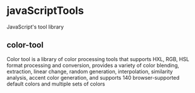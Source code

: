# javaScriptTools
JavaScript's tool library

## color-tool
Color tool is a library of color processing tools that supports HXL, RGB, HSL format processing and conversion, provides a variety of color blending, extraction, linear change, random generation, interpolation, similarity analysis, accent color generation, and supports 140 browser-supported default colors and multiple sets of colors
